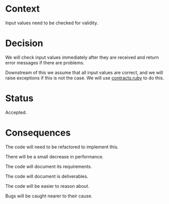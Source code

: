 # Context

Input values need to be checked for validity.

# Decision

We will check input values immediately after they are received and return error messages if there are problems.

Downstream of this we assume that all input values are correct, and we will raise exceptions if this is not the case. We will use [contracts.ruby](https://github.com/egonSchiele/contracts.ruby) to do this.

# Status

Accepted.

# Consequences

The code will need to be refactored to implement this.

There will be a small decrease in performance.

The code will document its requirements.

The code will document is deliverables.

The code will be easier to reason about.

Bugs will be caught nearer to their cause.

